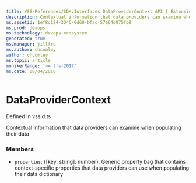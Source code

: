```yaml
---
title: VSS/References/SDK.Interfaces DataProviderContext API | Extensions for Azure DevOps Services
description: Contextual information that data providers can examine when populating their data
ms.assetid: 1ef8c124-3346-0d60-bfac-57e64d975fb9
ms.prod: devops
ms.technology: devops-ecosystem
generated: true
ms.manager: jillfra
ms.author: chcomley
author: chcomley
ms.topic: article
monikerRange: '>= tfs-2017'
ms.date: 08/04/2016
---
```


# DataProviderContext

Defined in vss.d.ts


Contextual information that data providers can examine when populating their data 

### Members

* `properties`: {[key: string]: number}. Generic property bag that contains context-specific properties that data providers can use when populating their data dictionary

